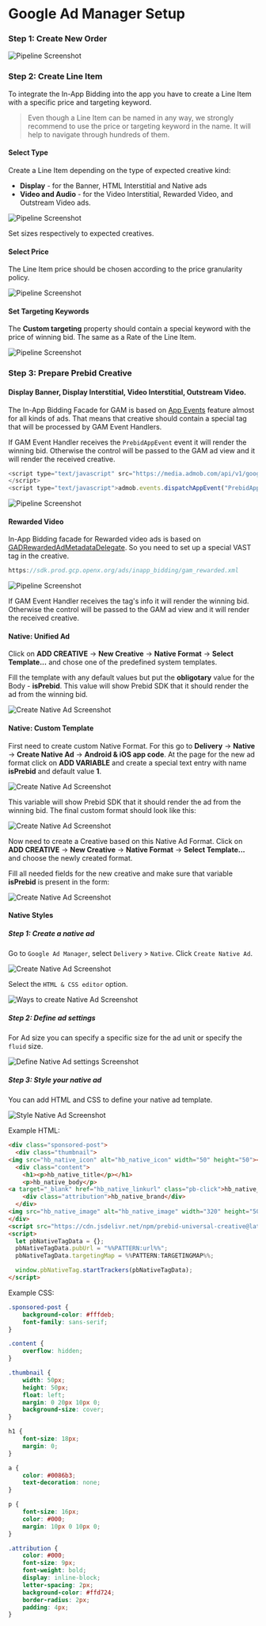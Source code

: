 # Google Ad Manager Setup

### Step 1: Create New Order

 <img src="../res/orders/order-gam-create.png" alt="Pipeline Screenshot" align="center">

### Step 2: Create Line Item

To integrate the In-App Bidding into the app you have to create a Line Item with a specific price and targeting keyword.

> Even though a Line Item can be named in any way, we strongly recommend to use the price or targeting keyword in the name. It will help to navigate through hundreds of them.

#### Select Type

Create a Line Item depending on the type of expected creative kind:

* **Display** - for the Banner, HTML Interstitial and Native ads
* **Video and Audio** - for the Video Interstitial, Rewarded Video, and Outstream Video ads.

<img src="../res/orders/order-gam-li-create.png" alt="Pipeline Screenshot" align="center">

Set sizes respectively to expected creatives.

#### Select Price

The Line Item price should be chosen according to the price granularity policy.

<img src="../res/orders/order-gam-li-price.png" alt="Pipeline Screenshot" align="center">

#### Set Targeting Keywords

The **Custom targeting** property should contain a special keyword with the price of winning bid. The same as a Rate of the Line Item.

<img src="../res/orders/order-gam-li-targeting.png" alt="Pipeline Screenshot" align="center">

### Step 3: Prepare Prebid Creative


#### Display Banner, Display Interstitial, Video Interstitial, Outstream Video.


The In-App Bidding Facade for GAM is based on [App Events](https://developers.google.com/ad-manager/mobile-ads-sdk/ios/banner#app_events) feature almost for all kinds of ads. That means that creative should contain a special tag that will be processed by GAM Event Handlers. 

If GAM Event Handler receives the `PrebidAppEvent` event it will render the winning bid. Otherwise the control will be passed to the GAM ad view and it will render the received creative.

``` js
<script type="text/javascript" src="https://media.admob.com/api/v1/google_mobile_app_ads.js">
</script>
<script type="text/javascript">admob.events.dispatchAppEvent("PrebidAppEvent","");</script>
```

<img src="../res/orders/order-gam-creative-banner.png" alt="Pipeline Screenshot" align="center">


#### Rewarded Video

In-App Bidding facade for Rewarded video ads is based on [GADRewardedAdMetadataDelegate](https://developers.google.com/admob/ios/api/reference/Protocols/GADRewardedAdMetadataDelegate). So you need to set up a special VAST tag in the creative.

``` js
https://sdk.prod.gcp.openx.org/ads/inapp_bidding/gam_rewarded.xml
```

<img src="../res/orders/order-gam-creative-rewarded.png" alt="Pipeline Screenshot" align="center">

If GAM Event Handler receives the tag's info it will render the winning bid. Otherwise the control will be passed to the GAM ad view and it will render the received creative.

#### Native: Unified Ad

Click on **ADD CREATIVE** -> **New Creative** -> **Native Format** -> **Select Template...** and chose one of the predefined system templates.

Fill the template with any default values but put the **obligotary** value for the Body - **isPrebid**. This value will show Prebid SDK that it should  render the ad from the winning bid.

<img src="../res/orders/order-gam-creative-unified-ad.png" alt="Create Native Ad Screenshot" align="center">

#### Native: Custom Template

First need to create custom Native Format. For this go to **Delivery** -> **Native** -> **Create Native Ad** -> **Android & iOS app code**. At the page for the new ad format click on **ADD VARIABLE** and create a special text entry with name **isPrebid** and default value **1**.

<img src="../res/orders/order-gam-creative-custom-template-format-variable.png" alt="Create Native Ad Screenshot" align="center">

This variable will show Prebid SDK that it should render the ad from the winning bid. The final custom format should look like this:

<img src="../res/orders/order-gam-creative-custom-template-format.png" alt="Create Native Ad Screenshot" align="center">

Now need to create a Creative based on this Native Ad Format. Click on **ADD CREATIVE** -> **New Creative** -> **Native Format** -> **Select Template...** and choose the newly created format.

Fill all needed fields for the new creative and make sure that variable **isPrebid** is present in the form:

<img src="../res/orders/order-gam-creative-custom-template.png" alt="Create Native Ad Screenshot" align="center">


#### Native Styles

##### Step 1: Create a native ad

Go to `Google Ad Manager`, select `Delivery` > `Native`. Click `Create Native Ad`.

<img src="../res/orders/order-gam-create-native-ad.png" alt="Create Native Ad Screenshot" align="center">

Select the `HTML & CSS editor` option.

<img src="../res/orders/order-gam-ways-to-create-native-ad.png" alt="Ways to create Native Ad Screenshot" align="center">


##### Step 2: Define ad settings

For Ad size you can specify a specific size for the ad unit or specify the `fluid` size.

<img src="../res/orders/order-gam-ad-settings.png" alt="Define Native Ad settings Screenshot" align="center">

##### Step 3: Style your native ad

You can add HTML and CSS to define your native ad template.

<img src="../res/orders/order-gam-style-native-ad.png" alt="Style Native Ad Screenshot" align="center">

Example HTML:

``` html
<div class="sponsored-post">
  <div class="thumbnail">
<img src="hb_native_icon" alt="hb_native_icon" width="50" height="50"></div>
  <div class="content">
    <h1><p>hb_native_title</p></h1>
    <p>hb_native_body</p>
<a target="_blank" href="hb_native_linkurl" class="pb-click">hb_native_cta</a>
    <div class="attribution">hb_native_brand</div>
  </div>
<img src="hb_native_image" alt="hb_native_image" width="320" height="50">
</div>
<script src="https://cdn.jsdelivr.net/npm/prebid-universal-creative@latest/dist/native-trk.js"></script>
<script>
  let pbNativeTagData = {};
  pbNativeTagData.pubUrl = "%%PATTERN:url%%";
  pbNativeTagData.targetingMap = %%PATTERN:TARGETINGMAP%%;

  window.pbNativeTag.startTrackers(pbNativeTagData);
</script>
```

Example CSS:

``` css
.sponsored-post {
    background-color: #fffdeb;
    font-family: sans-serif;
}

.content {
    overflow: hidden;
}

.thumbnail {
    width: 50px;
    height: 50px;
    float: left;
    margin: 0 20px 10px 0;
    background-size: cover;
}

h1 {
    font-size: 18px;
    margin: 0;
}

a {
    color: #0086b3;
    text-decoration: none;
}

p {
    font-size: 16px;
    color: #000;
    margin: 10px 0 10px 0;
}

.attribution {
    color: #000;
    font-size: 9px;
    font-weight: bold;
    display: inline-block;
    letter-spacing: 2px;
    background-color: #ffd724;
    border-radius: 2px;
    padding: 4px;
}
```


